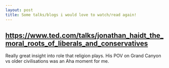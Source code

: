```yaml
---
layout: post
title: Some talks/blogs i would love to watch/read again!
---
```





<div class="posts">
    <article class="post">
      <h1><a href="ted url">https://www.ted.com/talks/jonathan_haidt_the_moral_roots_of_liberals_and_conservatives</a></h1>
      <div class="entry">
        Really great insight into role that religion plays.
        His POV on Grand Canyon vs older civilisations was an Aha moment for me.
      </div>
    </article>
</div>